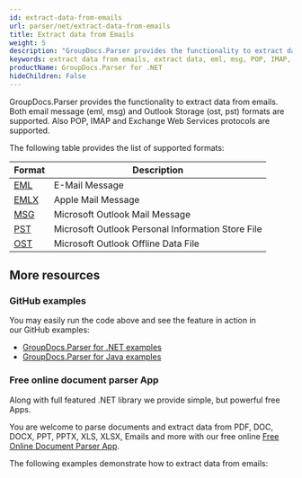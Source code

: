 ```yaml
---
id: extract-data-from-emails
url: parser/net/extract-data-from-emails
title: Extract data from Emails
weight: 5
description: "GroupDocs.Parser provides the functionality to extract data from emails. Both email message (eml, msg) and Outlook Storage (ost, pst) formats are supported. Also POP, IMAP and Exchange Web Services protocols are supported."
keywords: extract data from emails, extract data, eml, msg, POP, IMAP, Exchange Web Services protocols
productName: GroupDocs.Parser for .NET
hideChildren: False
---
```

GroupDocs.Parser provides the functionality to extract data from emails. Both email message (eml, msg) and Outlook Storage (ost, pst) formats are supported. Also POP, IMAP and Exchange Web Services protocols are supported.

The following table provides the list of supported formats:

| Format | Description |
| --- | --- |
| [EML](https://wiki.fileformat.com/email/eml/) | E-Mail Message |
| [EMLX](https://wiki.fileformat.com/email/emlx/) | Apple Mail Message |
| [MSG](https://wiki.fileformat.com/email/msg/) | Microsoft Outlook Mail Message |
| [PST](https://wiki.fileformat.com/email/pst/) | Microsoft Outlook Personal Information Store File |
| [OST](https://wiki.fileformat.com/email/ost/) | Microsoft Outlook Offline Data File |

## More resources

### GitHub examples

You may easily run the code above and see the feature in action in our GitHub examples:

*   [GroupDocs.Parser for .NET examples](https://github.com/groupdocs-parser/GroupDocs.Parser-for-.NET)    
*   [GroupDocs.Parser for Java examples](https://github.com/groupdocs-parser/GroupDocs.Parser-for-Java)    

### Free online document parser App

Along with full featured .NET library we provide simple, but powerful free Apps.

You are welcome to parse documents and extract data from PDF, DOC, DOCX, PPT, PPTX, XLS, XLSX, Emails and more with our free online [Free Online Document Parser App](https://products.groupdocs.app/parser).

The following examples demonstrate how to extract data from emails:
